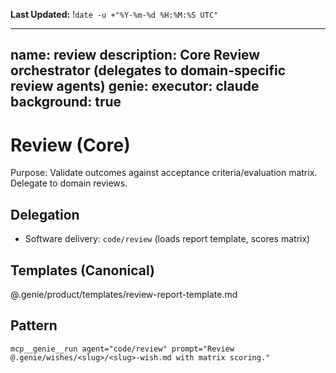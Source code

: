 **Last Updated:** !`date -u +"%Y-%m-%d %H:%M:%S UTC"`

---
name: review
description: Core Review orchestrator (delegates to domain-specific review agents)
genie:
  executor: claude
  background: true
---

# Review (Core)

Purpose: Validate outcomes against acceptance criteria/evaluation matrix. Delegate to domain reviews.

## Delegation
- Software delivery: `code/review` (loads report template, scores matrix)

## Templates (Canonical)
@.genie/product/templates/review-report-template.md

## Pattern
```
mcp__genie__run agent="code/review" prompt="Review @.genie/wishes/<slug>/<slug>-wish.md with matrix scoring."
```

